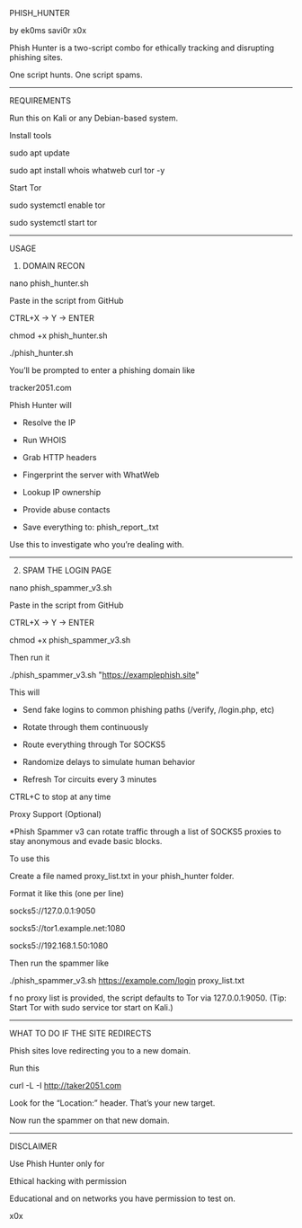 PHISH_HUNTER

by ek0ms savi0r x0x

Phish Hunter is a two-script combo for ethically tracking and disrupting phishing sites.

One script hunts. One script spams. 

---------------------------

REQUIREMENTS

Run this on Kali or any Debian-based system.

Install tools

sudo apt update

sudo apt install whois whatweb curl tor -y

Start Tor

sudo systemctl enable tor

sudo systemctl start tor

---------------------------

USAGE

1. DOMAIN RECON

nano phish_hunter.sh

Paste in the script from GitHub

CTRL+X → Y → ENTER

chmod +x phish_hunter.sh

./phish_hunter.sh

You’ll be prompted to enter a phishing domain like

tracker2051.com

Phish Hunter will

- Resolve the IP

- Run WHOIS

- Grab HTTP headers

- Fingerprint the server with WhatWeb

- Lookup IP ownership

- Provide abuse contacts

- Save everything to: phish_report_<domain>.txt

Use this to investigate who you’re dealing with.

---------------------------

2. SPAM THE LOGIN PAGE

nano phish_spammer_v3.sh

Paste in the script from GitHub

CTRL+X → Y → ENTER

chmod +x phish_spammer_v3.sh

Then run it

./phish_spammer_v3.sh "https://examplephish.site"  

This will

- Send fake logins to common phishing paths (/verify, /login.php, etc)

- Rotate through them continuously

- Route everything through Tor SOCKS5

- Randomize delays to simulate human behavior

- Refresh Tor circuits every 3 minutes

CTRL+C to stop at any time

Proxy Support (Optional)

*Phish Spammer v3 can rotate traffic through a list of SOCKS5 proxies to stay anonymous and evade basic blocks.

To use this

Create a file named proxy_list.txt in your phish_hunter folder.

Format it like this (one per line)

socks5://127.0.0.1:9050

socks5://tor1.example.net:1080

socks5://192.168.1.50:1080

Then run the spammer like

./phish_spammer_v3.sh https://example.com/login proxy_list.txt


f no proxy list is provided, the script defaults to Tor via 127.0.0.1:9050.
(Tip: Start Tor with sudo service tor start on Kali.)

---------------------------

WHAT TO DO IF THE SITE REDIRECTS

Phish sites love redirecting you to a new domain.

Run this

curl -L -I http://taker2051.com

Look for the “Location:” header. That’s your new target.

Now run the spammer on that new domain.

---------------------------

DISCLAIMER

Use Phish Hunter only for

Ethical hacking with permission

Educational and on networks you have permission to test on.


x0x
